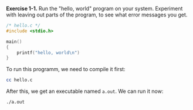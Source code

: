 **Exercise 1-1.** Run the "hello, world" program on your system. Experiment
with leaving out parts of the program, to see what error messages you get.
```c
/* hello.c */
#include <stdio.h>

main()
{
    printf("hello, world\n")
}
```
To run this programm, we need to compile it first:
```sh
cc hello.c
```
After this, we get an executable named `a.out`. We can run it now:
```sh
./a.out
```

